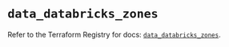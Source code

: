 # `data_databricks_zones`

Refer to the Terraform Registry for docs: [`data_databricks_zones`](https://registry.terraform.io/providers/databricks/databricks/1.45.0/docs/data-sources/zones).
